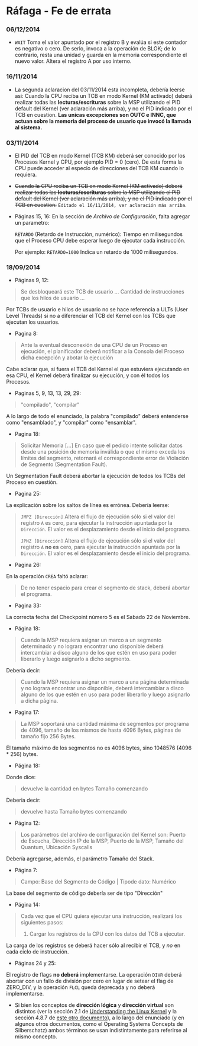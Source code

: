 Ráfaga - Fe de errata
=====================

### 06/12/2014

* `WAIT` Toma el valor apuntado por el registro B y evalúa si este contador es negativo o cero. De serlo, invoca a la operación de BLOK; de lo contrario, resta una unidad y guarda en la memoria correspondiente el nuevo valor. Altera el registro A por uso interno.


### 16/11/2014

* La segunda aclaracion del 03/11/2014 esta incompleta, debería leerse asi: Cuando la CPU reciba un TCB en modo Kernel (KM activado) deberá realizar todas las **lecturas/escrituras** sobre la MSP utilizando el PID default del Kernel (ver aclaración más arriba), y no el PID indicado por el TCB en cuestion. **Las unicas excepciones son OUTC e INNC, que actuan sobre la memoria del proceso de usuario que invocó la llamada al sistema.**

### 03/11/2014

* El PID del TCB en modo Kernel (TCB KM) deberá ser conocido por los Procesos Kernel y CPU, por ejemplo PID = 0 (cero). De esta forma la CPU puede acceder al especio de direcciones del TCB KM cuando lo requiera.

* ~~Cuando la CPU reciba un TCB en modo Kernel (KM activado) deberá realizar todas las **lecturas/escrituras** sobre la MSP utilizando el PID default del Kernel (ver aclaración más arriba), y no el PID indicado por el TCB en cuestion.~~ `Editado el 16/11/2014, ver aclaración más arriba`.

* Páginas 15, 16: En la sección de *Archivo de Configuración*, falta agregar un parametro:

  `RETARDO` (Retardo de Instrucción, numérico): Tiempo en milisegundos que el Proceso CPU debe esperar luego de ejecutar cada instrucción.
  
  Por ejemplo: `RETARDO=1000` Indica un retardo de 1000 milisegundos.


### 18/09/2014

* Páginas 9, 12: 

> Se desbloqueará este TCB de usuario ...
> Cantidad de instrucciones que los hilos de usuario ...

Por TCBs de usuario e hilos de usuario no se hace referencia a ULTs (User Level Threads) si no a diferenciar el TCB del Kernel con los TCBs que ejecutan los usuarios.

* Pagina 8:

> Ante la eventual desconexión de una CPU de un Proceso en ejecución, el planificador deberá notificar a la Consola del Proceso dicha excepción y abotar la ejecución

Cabe aclarar que, si fuera el TCB del Kernel el que estuviera ejecutando en esa CPU, el Kernel deberá finalizar su ejecución, y con él todos los Procesos.

* Paginas 5, 9, 13, 13, 29, 29:

> "compilado", "compilar"

A lo largo de todo el enunciado, la palabra "compilado" deberá entenderse como "ensamblado", y "compilar" como "ensamblar".

* Pagina 18:

> Solicitar Memoria
> [...]
> En caso que el pedido intente solicitar datos desde una posición de memoria inválida o que el mismo exceda los límites del segmento, retornará el correspondiente error de Violación de Segmento (Segmentation Fault).

Un Segmentation Fault deberá abortar la ejecución de todos los TCBs del Proceso en cuestión.

* Pagina 25:

La explicación sobre los saltos de línea es errónea. Debería leerse:
> `JMPZ [Dirección]`
> Altera el flujo de ejecución sólo si el valor del registro `A` es cero, para ejecutar la instrucción apuntada por la `Dirección`. El valor es el desplazamiento desde el inicio del programa.
>
> `JPNZ [Dirección]`
> Altera el flujo de ejecución sólo si el valor del registro `A` **no es** cero, para ejecutar la instrucción apuntada por la `Dirección`. El valor es el desplazamiento desde el inicio del programa.

* Pagina 26:

En la operación `CREA` faltó aclarar:
> De no tener espacio para crear el segmento de stack, deberá abortar el programa.

* Pagina 33:

La correcta fecha del Checkpoint número 5 es el Sabado 22 de Noviembre.

* Página 18:

> Cuando la MSP requiera asignar un marco a un segmento determinado y no lograra encontrar uno disponible deberá intercambiar a disco alguno de los que estén en uso para poder liberarlo y luego asignarlo a dicho segmento.

Debería decir:
> Cuando la MSP requiera asignar un marco a una página determinada y no lograra encontrar uno disponible, deberá intercambiar a disco alguno de los que estén en uso para poder liberarlo y luego asignarlo a dicha página.

* Pagina 17:

> La MSP soportará una cantidad máxima de segmentos por programa de 4096, tamaño de los mismos de hasta 4096 Bytes, páginas de tamaño fijo 256 Bytes.

El tamaño máximo de los segmentos no es 4096 bytes, sino 1048576 (4096 * 256) bytes.

* Página 18:

Donde dice:
> devuelve la cantidad en bytes Tamaño comenzando

Deberia decir:
> devuelve hasta Tamaño bytes comenzando

* Página 12:

> Los parámetros del archivo de configuración del Kernel son: Puerto de Escucha, Dirección IP de la MSP, Puerto de la MSP, Tamaño del Quantum, Ubicación Syscalls 

Debería agregarse, además, el parámetro Tamaño del Stack.

* Página 7:

> Campo: Base del Segmento de Código | Tipode dato: Numérico

La base del segmento de código debería ser de tipo "Dirección"

* Página 14:

> Cada vez que el CPU quiera ejecutar una instrucción, realizará los siguientes pasos:
>
> 1. Cargar los registros de la CPU con los datos del TCB a ejecutar.

La carga de los registros se deberá hacer sólo al recibir el TCB, y *no* en cada ciclo de instrucción.

* Páginas 24 y 25:

El registro de flags **no deberá** implementarse. La operación `DIVR` deberá abortar con un fallo de división por cero en lugar de setear el flag de ZERO_DIV, y la operación `FLCL` queda deprecada y no deberá implementarse.

* Si bien los conceptos de **dirección lógica** y **dirección virtual** son distintos (ver la sección 2.1 de [Understanding the Linux Kernel](http://www.kerneltravel.net/downloads/UnderstandLinuxKernel2nd.pdf) y la sección 4.8.7 de [este otro documento](http://users.utcluj.ro/~baruch/book_ssce/SSCE-Intel-Memory.pdf)), a lo largo del enunciado (y en algunos otros documentos, como el Operating Systems Concepts de Silberschatz) ambos términos se usan indistintamente para referirse al mismo concepto.
